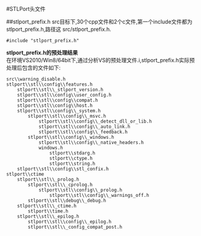 #STLPort头文件

##stlport_prefix.h
src目标下,30个cpp文件和2个c文件,第一个include文件都为stlport_prefix.h,路径这 src/stlport_prefix.h.  
    
    #include "stlport_prefix.h"

**stlport_prefix.h的预处理结果**  
在环境VS2010/Win8/64bit下,通过分析VS的预处理文件.i,stlport_prefix.h实际预处理后包含的文件如下:  

    src\\warning_disable.h  
    stlport\\stl\\config\\features.h  
        stlport\\stl\\_stlport_version.h  
        stlport\\stl\\config\\user_config.h  
        stlport\\stl\\config\\compat.h  
        stlport\\stl\\config\\host.h  
        stlport\\stl\\config\\_system.h  
            stlport\\stl\\config\\_msvc.h  
                stlport\\stl\\config\\_detect_dll_or_lib.h  
                stlport\\stl\\config\\_auto_link.h  
                stlport\\stl\\config\\_feedback.h  
            stlport\\stl\\config\\_windows.h  
                stlport\\stl\\config\\_native_headers.h  
                windows.h  
                    stlport\\stdarg.h  
                    stlport\\ctype.h  
                    stlport\\string.h  
        stlport\\stl\\config\\stl_confix.h  
    stlport\\ctime  
        stlport\\stl\\_prolog.h  
            stlport\\stl\\_cprolog.h  
                stlport\\stl\\config\\_prolog.h  
                    stlport\\stl\\config\\_warnings_off.h  
            stlport\\stl\\debug\\_debug.h  
        stlport\\stl\\_ctime.h  
            stlport\\time.h  
        stlport\\stl\\_epilog.h  
            stlport\\stl\\config\\_epilog.h  
            stlport\\stl\\_config_compat_post.h  
